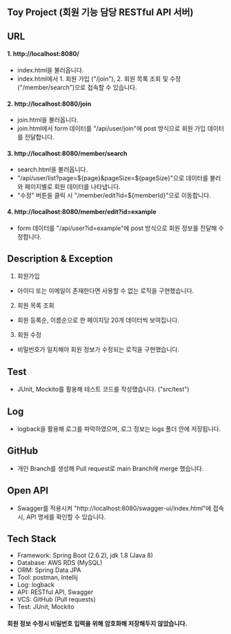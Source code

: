 ## Toy Project (회원 기능 담당 RESTful API 서버)


## URL
#### 1. http://localhost:8080/
- index.html을 불러옵니다.
- index.html에서 1. 회원 가입 ("/join"), 2. 회원 목록 조회 및 수정 ("/member/search")으로 접속할 수 있습니다.
#### 2. http://localhost:8080/join
- join.html을 불러옵니다.
- join.html에서 form 데이터를 "/api/user/join"에 post 방식으로 회원 가입 데이터를 전달합니다.
#### 3. http://localhost:8080/member/search
- search.html을 불러옵니다.
- "/api/user/list?page=${page}&pageSize=${pageSize}"으로 데이터를 불러와 페이지별로 회원 데이터를 나타냅니다.
- "수정" 버튼을 클릭 시 "/member/edit?id=${memberId}"으로 이동합니다.
#### 4. http://localhost:8080/member/edit?id=example
- form 데이터를 "/api/user?id=example"에 post 방식으로 회원 정보를 전달해 수정합니다.

## Description & Exception
1. 회원가입
- 아이디 또는 이메일이 존재한다면 사용할 수 없는 로직을 구현했습니다.
2. 회원 목록 조회
- 회원 등록순, 이름순으로 한 페이지당 20개 데이터씩 보여집니다.
3. 회원 수정
- 비밀번호가 일치해야 회원 정보가 수정되는 로직을 구현했습니다.
  
## Test
- JUnit, Mockito를 활용해 테스트 코드를 작성했습니다. ("src/test")

## Log
- logback을 활용해 로그를 파악하였으며, 로그 정보는 logs 폴더 안에 저장됩니다.

## GitHub
- 개인 Branch를 생성해 Pull request로 main Branch에 merge 했습니다.

## Open API
- Swagger를 적용시켜 "http://localhost:8080/swagger-ui/index.html"에 접속 시, API 명세를 확인할 수 있습니다.

## Tech Stack
- Framework: Spring Boot (2.6.2), jdk 1.8 (Java 8)
- Database: AWS RDS (MySQL)
- ORM: Spring Data JPA
- Tool: postman, Intellij
- Log: logback
- API: RESTful API, Swagger
- VCS: GitHub (Pull requests)
- Test: JUnit, Mockito

#### 회원 정보 수정시 비밀번호 입력을 위해 암호화해 저장해두지 않았습니다.
